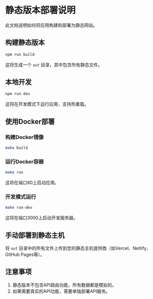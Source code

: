 # 静态版本部署说明

此文档说明如何将应用构建和部署为静态网站。

## 构建静态版本

```bash
npm run build
```

这将生成一个 `out` 目录，其中包含所有静态文件。

## 本地开发

```bash
npm run dev
```

这将在开发模式下运行应用，支持热重载。

## 使用Docker部署

### 构建Docker镜像

```bash
make build
```

### 运行Docker容器

```bash
make run
```

这将在端口80上启动应用。

### 开发模式运行

```bash
make run-dev
```

这将在端口3000上启动开发服务器。

## 手动部署到静态主机

将 `out` 目录中的所有文件上传到您的静态主机提供商（如Vercel、Netlify、GitHub Pages等）。

## 注意事项

1. 静态版本不包含API路由功能，所有数据都是模拟的。
2. 如果需要真实的API功能，需要单独部署API服务。